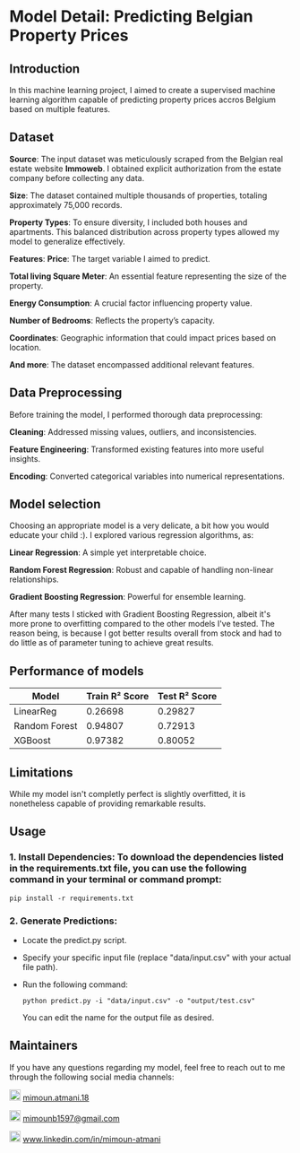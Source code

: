 # Model Detail: Predicting Belgian Property Prices

## Introduction
In this machine learning project, I aimed to create a supervised machine learning algorithm capable of predicting property prices accros Belgium based on multiple features.

## Dataset
__Source__: The input dataset was meticulously scraped from the Belgian real estate website **Immoweb**. I obtained explicit authorization from the estate company before collecting any data.

**Size**: The dataset contained multiple thousands of properties, totaling approximately 75,000 records.

**Property Types**: To ensure diversity, I included both houses and apartments. This balanced distribution across property types allowed my model to generalize effectively.

**Features**:
**Price**: The target variable I aimed to predict.

**Total living Square Meter**: An essential feature representing the size of the property.

**Energy Consumption**: A crucial factor influencing property value.

**Number of Bedrooms**: Reflects the property’s capacity.

**Coordinates**: Geographic information that could impact prices based on location.

**And more**: The dataset encompassed additional relevant features.

## Data Preprocessing

Before training the model, I performed thorough data preprocessing:

**Cleaning**: Addressed missing values, outliers, and inconsistencies.

**Feature Engineering**: Transformed existing features into more useful insights.

**Encoding**: Converted categorical variables into numerical representations.

## Model selection

Choosing an appropriate model is a very delicate, a bit how you would educate your child :). 
I explored various regression algorithms, as:

**Linear Regression**: A simple yet interpretable choice.

**Random Forest Regression**: Robust and capable of handling non-linear relationships.

**Gradient Boosting Regression**: Powerful for ensemble learning.

After many tests I sticked with Gradient Boosting Regression, albeit it's more prone to overfitting compared to the other models I've tested. The reason being, is because I got better results overall from stock and had to do little as of parameter tuning to achieve great results. 

## Performance of models

| Model         | Train R² Score | Test R² Score |
|---------------|----------------|---------------|
| LinearReg     | 0.26698        | 0.29827       |
| Random Forest | 0.94807        | 0.72913       |
| XGBoost       | 0.97382        | 0.80052       |

## Limitations

While my model isn't completly perfect is slightly overfitted, it is nonetheless capable of providing remarkable results.

## Usage

### **1. Install Dependencies**: To download the dependencies listed in the requirements.txt file, you can use the following command in your terminal or command prompt:

```pip install -r requirements.txt```

### **2. Generate Predictions**:
- Locate the predict.py script.
- Specify your specific input file (replace "data/input.csv" with your actual file path).
- Run the following command:
  
  ```python predict.py -i "data/input.csv" -o "output/test.csv"```
  
  You can edit the name for the output file as desired.

## Maintainers

If you have any questions regarding my model, feel free to reach out to me through the following social media channels:

<img src="https://upload.wikimedia.org/wikipedia/commons/thumb/a/a5/Instagram_icon.png/120px-Instagram_icon.png" alt="Instagram Logo" width="20"/>   [mimoun.atmani.18](https://www.instagram.com/mimoun.atmani.18/)

<img src="https://upload.wikimedia.org/wikipedia/commons/thumb/7/7e/Gmail_icon_%282020%29.svg/120px-Gmail_icon_%282020%29.svg.png" alt="Email Logo" width="20"/> mimounb1597@gmail.com

<img src="https://upload.wikimedia.org/wikipedia/commons/thumb/c/ca/LinkedIn_logo_initials.png/120px-LinkedIn_logo_initials.png" alt="LinkedIn Logo" width="20"/> www.linkedin.com/in/mimoun-atmani
